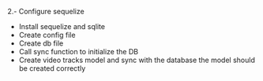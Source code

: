 2.- Configure sequelize
* Install sequelize and sqlite
* Create config file
* Create db file
* Call sync function to initialize the DB
* Create video tracks model and sync with the database the model should be created correctly